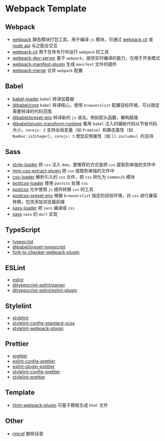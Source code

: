 # Webpack Template

## Webpack

- [webpack](https://github.com/webpack/webpack) 静态模块打包工具，用于编译 `js` 模块，可通过 [webpack cli](https://webpack.js.org/api/cli/) 或 [node api](https://webpack.js.org/api/node/) 与之配合交互
- [webpack-cli](https://github.com/webpack/webpack-cli) 用于在命令行中运行 `webpack` 的工具
- [webpack-dev-server](https://github.com/webpack/webpack-dev-server) 基于 `webpack`，提供实时编译的能力，仅用于开发模式
- [webpack-manifest-plugin](https://github.com/shellscape/webpack-manifest-plugin) 生成 `manifest` 文件的插件
- [webpack-merge](https://github.com/survivejs/webpack-merge) 合并 `webpack` 配置

## Babel

- [babel-loader](https://github.com/babel/babel-loader) `babel` 转译加载器
- [@babel/core](https://github.com/babel/babel) `babel` 转译核心，使用 `browserslist` 配置目标环境，可以限定需要转译的代码范围
- [@babel/preset-env](https://github.com/babel/babel) 转译新的 `js` 语法，例如箭头函数、解构赋值
- [@babel/plugin-transform-runtime](https://github.com/babel/babel) 重用 `babel` 注入的辅助代码以节省代码大小，`corejs: 2` 支持全局变量（如 `Promise`）和静态属性（如 `Number.isInteger`），`corejs: 3` 增加实例属性（如 `[].includes`）的支持

## Sass

- [style-loader](https://github.com/webpack-contrib/style-loader) 把 `css` 注入 `dom`，更推荐的方式是把 `css` 提取到单独的文件中
- [mini-css-extract-plugin](https://github.com/webpack-contrib/mini-css-extract-plugin) 把 `css` 提取到单独的文件中
- [css-loader](https://github.com/webpack-contrib/css-loader) 解析引入的 `css` 文件，把 `css` 转化为 `CommonJS` 模块
- [postcss-loader](https://github.com/webpack-contrib/postcss-loader) 使用 `postcss` 处理 `css`
- [postcss](https://github.com/postcss/postcss) 允许使用 `js` 插件转换 `css` 的工具
- [postcss-preset-env](https://github.com/csstools/postcss-plugins) 根据 `browserslist` 指定的目标环境，对 `css` 进行兼容转换，包含添加浏览器前缀
- [sass-loader](https://github.com/webpack-contrib/sass-loader) 把 `sass` 编译成 `css`
- [sass](https://github.com/sass/dart-sass) `sass` 的 `dart` 实现

## TypeScript

- [typescript](https://github.com/Microsoft/TypeScript)
- [@babel/preset-typescript](https://github.com/babel/babel)
- [fork-ts-checker-webpack-plugin](https://github.com/TypeStrong/fork-ts-checker-webpack-plugin)

## ESLint

- [eslint](https://github.com/eslint/eslint)
- [@typescript-eslint/parser](https://github.com/typescript-eslint/typescript-eslint)
- [@typescript-eslint/eslint-plugin](https://www.npmjs.com/package/@typescript-eslint/eslint-plugin)

## Stylelint

- [stylelint](https://github.com/stylelint/stylelint)
- [stylelint-config-standard-scss](https://github.com/stylelint-scss/stylelint-config-standard-scss)
- [stylelint-webpack-plugin](https://github.com/webpack-contrib/stylelint-webpack-plugin)

## Prettier

- [prettier](https://github.com/prettier/prettier)
- [eslint-config-prettier](https://github.com/prettier/eslint-config-prettier)
- [eslint-plugin-prettier](https://github.com/prettier/eslint-plugin-prettier)
- [stylelint-config-prettier](https://github.com/prettier/stylelint-config-prettier)
- [stylelint-prettier](https://github.com/prettier/stylelint-prettier)

## Template

- [html-webpack-plugin](https://github.com/jantimon/html-webpack-plugin) 可基于模板生成 `html` 文件

## Other

- [rimraf](https://github.com/isaacs/rimraf) 删除目录
